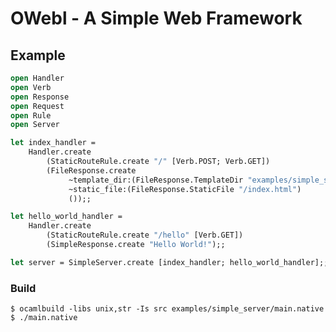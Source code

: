 # OWebl - A Simple Web Framework

## Example

```ocaml
open Handler
open Verb
open Response
open Request
open Rule
open Server

let index_handler =
    Handler.create
        (StaticRouteRule.create "/" [Verb.POST; Verb.GET])
        (FileResponse.create
             ~template_dir:(FileResponse.TemplateDir "examples/simple_server/templates")
             ~static_file:(FileResponse.StaticFile "/index.html")
             ());;

let hello_world_handler =
    Handler.create
        (StaticRouteRule.create "/hello" [Verb.GET])
        (SimpleResponse.create "Hello World!");;

let server = SimpleServer.create [index_handler; hello_world_handler];;
```

### Build

    $ ocamlbuild -libs unix,str -Is src examples/simple_server/main.native
    $ ./main.native
